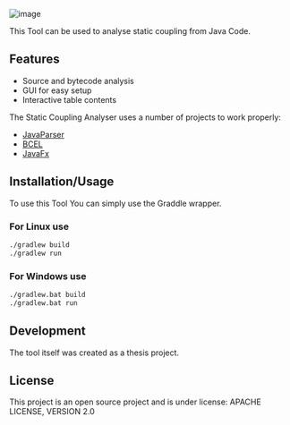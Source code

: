 ![image](https://drive.google.com/uc?export=view&id=1w8k-4F17cWkwoaaEBN921JtZ1BqlQ-aT)

This Tool can be used to analyse static coupling from Java Code.

## Features

- Source and bytecode analysis
- GUI for easy setup
- Interactive table contents


The Static Coupling Analyser uses a number of projects to work properly:

- [JavaParser](https://github.com/javaparser/javaparser)
- [BCEL](https://github.com/apache/commons-bcel)
- [JavaFx](https://openjfx.io/)

## Installation/Usage

To use this Tool You can simply use the Graddle wrapper.

### For Linux use
```sh
./gradlew build
./gradlew run
```

### For Windows use
```sh
./gradlew.bat build
./gradlew.bat run
```

## Development

The tool itself was created as a thesis project.

## License
This project is an open source project and is under license:
APACHE LICENSE, VERSION 2.0




